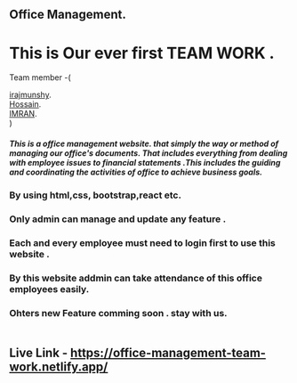 ## Office Management.
# This is Our ever first TEAM WORK . 
Team member -(

<a href="https://github.com/Faruk-Ahmed12" target="blank">irajmunshy</a>. <br/>
<a href="https://github.com/Hossain-Bin-Ishak" target="blank">Hossain</a>. <br/> 
<a href="https://github.com/Imran-2021/Imran-2021" target="blank">IMRAN</a>. <br/> 
)
 <br/>
##### This is a office management website. that simply the way or method of managing our office's documents. That includes everything from dealing with employee issues to financial statements .This includes the guiding and coordinating the activities of office  to achieve business goals.<br/>
### By using html,css, bootstrap,react etc. <br/>
### Only admin can manage and update any feature .<br/>
### Each and every employee must need to login first to use this website .<br/>
### By this website addmin can take attendance of this office employees easily.<br/> 
### Ohters new Feature comming soon . stay with us.<br/> <br/>
## Live Link - https://office-management-team-work.netlify.app/
